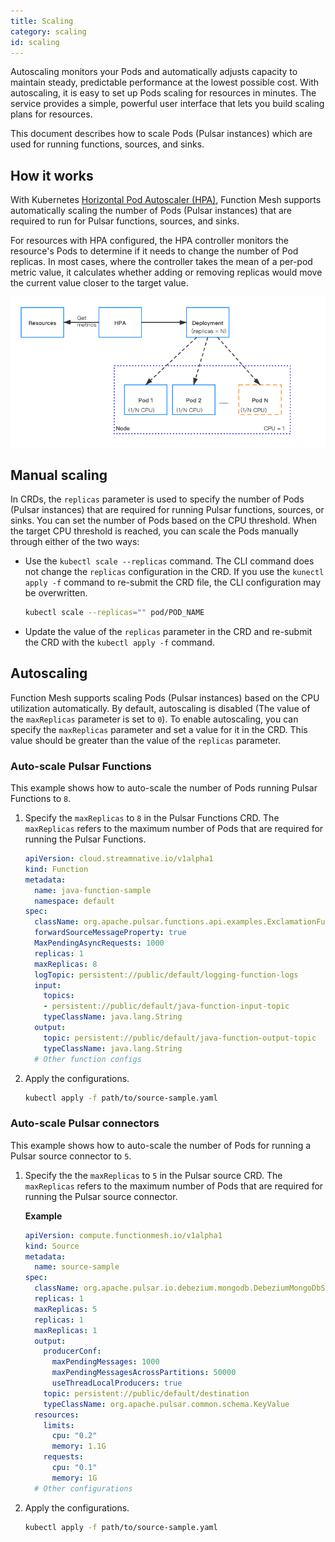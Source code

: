 ```yaml
---
title: Scaling
category: scaling
id: scaling
---
```


Autoscaling monitors your Pods and automatically adjusts capacity to maintain steady, predictable performance at the lowest possible cost. With autoscaling, it is easy to set up Pods scaling for resources in minutes. The service provides a simple, powerful user interface that lets you build scaling plans for resources.

This document describes how to scale Pods (Pulsar instances) which are used for running functions, sources, and sinks.

## How it works

With Kubernetes [Horizontal Pod Autoscaler (HPA)](https://kubernetes.io/docs/tasks/run-application/horizontal-Pod-autoscale/), Function Mesh supports automatically scaling the number of Pods (Pulsar instances) that are required to run for Pulsar functions, sources, and sinks.

For resources with HPA configured, the HPA controller monitors the resource's Pods to determine if it needs to change the number of Pod replicas. In most cases, where the controller takes the mean of a per-pod metric value, it calculates whether adding or removing replicas would move the current value closer to the target value.

![scaling](../docs/assets/scaling.png)

## Manual scaling

In CRDs, the `replicas` parameter is used to specify the number of Pods (Pulsar instances) that are required for running Pulsar functions, sources, or sinks. You can set the number of Pods based on the CPU threshold. When the target CPU threshold is reached, you can scale the Pods manually through either of the two ways:

- Use the `kubectl scale --replicas` command. The CLI command does not change the `replicas` configuration in the CRD. If you use the `kunectl apply -f` command to re-submit the CRD file, the CLI configuration may be overwritten.

    ```bash
    kubectl scale --replicas="" pod/POD_NAME
    ```

- Update the value of the `replicas` parameter in the CRD and re-submit the CRD with the `kubectl apply -f` command.

## Autoscaling

Function Mesh supports scaling Pods (Pulsar instances) based on the CPU utilization automatically. By default, autoscaling is disabled (The value of the `maxReplicas` parameter is set to `0`). To enable autoscaling, you can specify the `maxReplicas` parameter and set a value for it in the CRD. This value should be greater than the value of the `replicas` parameter.

### Auto-scale Pulsar Functions

This example shows how to auto-scale the number of Pods running Pulsar Functions to `8`.

1. Specify the `maxReplicas` to `8` in the Pulsar Functions CRD. The `maxReplicas` refers to the maximum number of Pods that are required for running the Pulsar Functions.

    ```yaml
    apiVersion: cloud.streamnative.io/v1alpha1
    kind: Function
    metadata:
      name: java-function-sample
      namespace: default
    spec:
      className: org.apache.pulsar.functions.api.examples.ExclamationFunction
      forwardSourceMessageProperty: true
      MaxPendingAsyncRequests: 1000
      replicas: 1
      maxReplicas: 8
      logTopic: persistent://public/default/logging-function-logs
      input:
        topics:
        - persistent://public/default/java-function-input-topic
        typeClassName: java.lang.String
      output:
        topic: persistent://public/default/java-function-output-topic
        typeClassName: java.lang.String
      # Other function configs
    ```

2. Apply the configurations.

    ```bash
    kubectl apply -f path/to/source-sample.yaml
    ```

### Auto-scale Pulsar connectors

This example shows how to auto-scale the number of Pods for running a Pulsar source connector to `5`.

1. Specify the the `maxReplicas` to `5` in the Pulsar source CRD. The `maxReplicas` refers to the maximum number of Pods that are required for running the Pulsar source connector.

    **Example**

    ```yaml
    apiVersion: compute.functionmesh.io/v1alpha1
    kind: Source
    metadata:
      name: source-sample
    spec:
      className: org.apache.pulsar.io.debezium.mongodb.DebeziumMongoDbSource
      replicas: 1
      maxReplicas: 5
      replicas: 1
      maxReplicas: 1
      output:
        producerConf:
          maxPendingMessages: 1000
          maxPendingMessagesAcrossPartitions: 50000
          useThreadLocalProducers: true
        topic: persistent://public/default/destination
        typeClassName: org.apache.pulsar.common.schema.KeyValue
      resources:
        limits:
          cpu: "0.2"
          memory: 1.1G
        requests:
          cpu: "0.1"
          memory: 1G
      # Other configurations
    ```

2. Apply the configurations.

    ```bash
    kubectl apply -f path/to/source-sample.yaml
    ```
